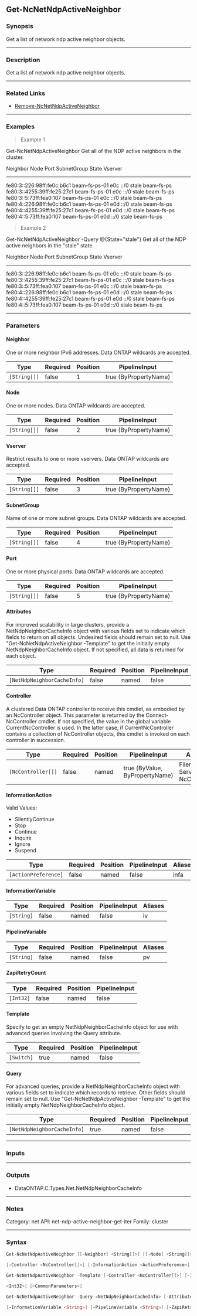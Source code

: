 Get-NcNetNdpActiveNeighbor
--------------------------

### Synopsis
Get a list of network ndp active neighbor objects.

---

### Description

Get a list of network ndp active neighbor objects.

---

### Related Links
* [Remove-NcNetNdpActiveNeighbor](Remove-NcNetNdpActiveNeighbor)

---

### Examples
> Example 1

Get-NcNetNdpActiveNeighbor
Get all of the NDP active neighbors in the cluster.

Neighbor                           Node                 Port     SubnetGroup          State        Vserver
--------                           ----                 ----     -----------          -----        -------
fe80:3::226:98ff:fe0c:b6c1         beam-fs-ps-01        e0c      ::/0                 stale        beam-fs-ps
fe80:3::4255:39ff:fe25:27c1        beam-fs-ps-01        e0c      ::/0                 stale        beam-fs-ps
fe80:3::5:73ff:fea0:107            beam-fs-ps-01        e0c      ::/0                 stale        beam-fs-ps
fe80:4::226:98ff:fe0c:b6c1         beam-fs-ps-01        e0d      ::/0                 stale        beam-fs-ps
fe80:4::4255:39ff:fe25:27c1        beam-fs-ps-01        e0d      ::/0                 stale        beam-fs-ps
fe80:4::5:73ff:fea0:107            beam-fs-ps-01        e0d      ::/0                 stale        beam-fs-ps

> Example 2

Get-NcNetNdpActiveNeighbor -Query @{State="stale"}
Get all of the NDP active neighbors in the "stale" state.

Neighbor                           Node                 Port     SubnetGroup          State        Vserver
--------                           ----                 ----     -----------          -----        -------
fe80:3::226:98ff:fe0c:b6c1         beam-fs-ps-01        e0c      ::/0                 stale        beam-fs-ps
fe80:3::4255:39ff:fe25:27c1        beam-fs-ps-01        e0c      ::/0                 stale        beam-fs-ps
fe80:3::5:73ff:fea0:107            beam-fs-ps-01        e0c      ::/0                 stale        beam-fs-ps
fe80:4::226:98ff:fe0c:b6c1         beam-fs-ps-01        e0d      ::/0                 stale        beam-fs-ps
fe80:4::4255:39ff:fe25:27c1        beam-fs-ps-01        e0d      ::/0                 stale        beam-fs-ps
fe80:4::5:73ff:fea0:107            beam-fs-ps-01        e0d      ::/0                 stale        beam-fs-ps

---

### Parameters
#### **Neighbor**
One or more neighbor IPv6 addresses.  Data ONTAP wildcards are accepted.

|Type        |Required|Position|PipelineInput        |
|------------|--------|--------|---------------------|
|`[String[]]`|false   |1       |true (ByPropertyName)|

#### **Node**
One or more nodes.  Data ONTAP wildcards are accepted.

|Type        |Required|Position|PipelineInput        |
|------------|--------|--------|---------------------|
|`[String[]]`|false   |2       |true (ByPropertyName)|

#### **Vserver**
Restrict results to one or more vservers.  Data ONTAP wildcards are accepted.

|Type        |Required|Position|PipelineInput        |
|------------|--------|--------|---------------------|
|`[String[]]`|false   |3       |true (ByPropertyName)|

#### **SubnetGroup**
Name of one or more subnet groups.  Data ONTAP wildcards are accepted.

|Type        |Required|Position|PipelineInput        |
|------------|--------|--------|---------------------|
|`[String[]]`|false   |4       |true (ByPropertyName)|

#### **Port**
One or more physical ports.  Data ONTAP wildcards are accepted.

|Type        |Required|Position|PipelineInput        |
|------------|--------|--------|---------------------|
|`[String[]]`|false   |5       |true (ByPropertyName)|

#### **Attributes**
For improved scalability in large clusters, provide a NetNdpNeighborCacheInfo object with various fields set to indicate which fields to return on all objects.  Undesired fields should remain set to null.  Use "Get-NcNetNdpActiveNeighbor -Template" to get the initially empty NetNdpNeighborCacheInfo object.  If not specified, all data is returned for each object.

|Type                       |Required|Position|PipelineInput|
|---------------------------|--------|--------|-------------|
|`[NetNdpNeighborCacheInfo]`|false   |named   |false        |

#### **Controller**
A clustered Data ONTAP controller to receive this cmdlet, as embodied by an NcController object.  This parameter is returned by the Connect-NcController cmdlet.  If not specified, the value in the global variable CurrentNcController is used.  In the latter case, if CurrentNcController contains a collection of NcController objects, this cmdlet is invoked on each controller in succession.

|Type              |Required|Position|PipelineInput                 |Aliases                          |
|------------------|--------|--------|------------------------------|---------------------------------|
|`[NcController[]]`|false   |named   |true (ByValue, ByPropertyName)|Filer<br/>Server<br/>NcController|

#### **InformationAction**

Valid Values:

* SilentlyContinue
* Stop
* Continue
* Inquire
* Ignore
* Suspend

|Type                |Required|Position|PipelineInput|Aliases|
|--------------------|--------|--------|-------------|-------|
|`[ActionPreference]`|false   |named   |false        |infa   |

#### **InformationVariable**

|Type      |Required|Position|PipelineInput|Aliases|
|----------|--------|--------|-------------|-------|
|`[String]`|false   |named   |false        |iv     |

#### **PipelineVariable**

|Type      |Required|Position|PipelineInput|Aliases|
|----------|--------|--------|-------------|-------|
|`[String]`|false   |named   |false        |pv     |

#### **ZapiRetryCount**

|Type     |Required|Position|PipelineInput|
|---------|--------|--------|-------------|
|`[Int32]`|false   |named   |false        |

#### **Template**
Specify to get an empty NetNdpNeighborCacheInfo object for use with advanced queries involving the Query attribute.

|Type      |Required|Position|PipelineInput|
|----------|--------|--------|-------------|
|`[Switch]`|true    |named   |false        |

#### **Query**
For advanced queries, provide a NetNdpNeighborCacheInfo object with various fields set to indicate which records to retrieve.  Other fields should remain set to null.  Use "Get-NcNetNdpActiveNeighbor -Template" to get the initially empty NetNdpNeighborCacheInfo object.

|Type                       |Required|Position|PipelineInput|
|---------------------------|--------|--------|-------------|
|`[NetNdpNeighborCacheInfo]`|true    |named   |false        |

---

### Inputs

---

### Outputs
* DataONTAP.C.Types.Net.NetNdpNeighborCacheInfo

---

### Notes
Category: net
API: net-ndp-active-neighbor-get-iter
Family: cluster

---

### Syntax
```PowerShell
Get-NcNetNdpActiveNeighbor [[-Neighbor] <String[]>] [[-Node] <String[]>] [[-Vserver] <String[]>] [[-SubnetGroup] <String[]>] [[-Port] <String[]>] [-Attributes <NetNdpNeighborCacheInfo>] 
```
```PowerShell
[-Controller <NcController[]>] [-InformationAction <ActionPreference>] [-InformationVariable <String>] [-PipelineVariable <String>] [-ZapiRetryCount <Int32>] [<CommonParameters>]
```
```PowerShell
Get-NcNetNdpActiveNeighbor -Template [-Controller <NcController[]>] [-InformationAction <ActionPreference>] [-InformationVariable <String>] [-PipelineVariable <String>] [-ZapiRetryCount 
```
```PowerShell
<Int32>] [<CommonParameters>]
```
```PowerShell
Get-NcNetNdpActiveNeighbor -Query <NetNdpNeighborCacheInfo> [-Attributes <NetNdpNeighborCacheInfo>] [-Controller <NcController[]>] [-InformationAction <ActionPreference>] 
```
```PowerShell
[-InformationVariable <String>] [-PipelineVariable <String>] [-ZapiRetryCount <Int32>] [<CommonParameters>]
```
